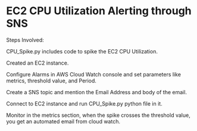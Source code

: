 <h1>EC2 CPU Utilization Alerting through SNS</h1>

Steps Involved:

CPU_Spike.py includes code to spike the EC2 CPU Utilization.


Created an EC2 instance.


Configure Alarms in AWS Cloud Watch console and set parameters like metrics, threshold value, and Period.


Create a SNS topic and mention the Email Address and body of the email.


Connect to EC2 instance and run CPU_Spike.py python file in it.


Monitor in the metrics section, when the spike crosses the threshold value, you get an automated email from cloud watch.

